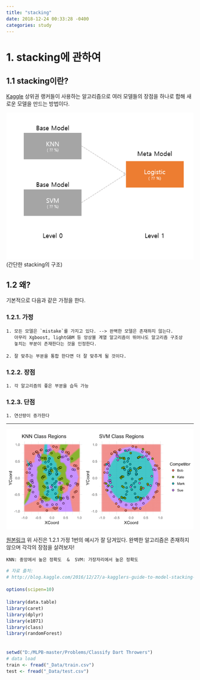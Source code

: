 ```yaml
---
title: "stacking"
date: 2018-12-24 00:33:28 -0400
categories: study
---
```


# 1. stacking에 관하여

## 1.1 stacking이란?
[Kaggle][kaggle-home] 상위권 랭커들이 사용하는 알고리즘으로 여러 모델들의 장점을 하나로 합해 새로운 모델을 만드는 방법이다.

<img src="/resources/staking_structure.PNG" width="600">
    (간단한 stacking의 구조)


## 1.2 왜?
 기본적으로 다음과 같은 가정을 한다.

### 1.2.1. 가정 

    1. 모든 모델은 `mistake`를 가지고 있다. --> 완벽한 모델은 존재하지 않는다.
       아무리 Xgboost, lightGBM 등 앙상블 계열 알고리즘이 뛰어나도 알고리즘 구조상 
       놓치는 부분이 존재한다는 것을 인정한다.
       
    2. 잘 맞추는 부분을 통합 한다면 더 잘 맞추게 될 것이다.

### 1.2.2. 장점
    1. 각 알고리즘의 좋은 부분을 습득 가능
    
### 1.2.3. 단점
    1. 연산량이 증가한다

***
<img src="/resources/staking_dart.PNG" width="600">

 [원본링크][interview] 위 사진은 1.2.1 가정 1번의 예시가 잘 담겨있다.
  완벽한 알고리즘은 존재하지 않으며 각각의 장점을 살려보자!

`KNN: 중앙에서 높은 정확도  &  SVM: 가장자리에서 높은 정확도`


```R
# 자료 출처:
# http://blog.kaggle.com/2016/12/27/a-kagglers-guide-to-model-stacking-in-practice/

options(scipen=10)

library(data.table)
library(caret)
library(dplyr)
library(e1071)
library(class)
library(randomForest)


setwd("D:/MLPB-master/Problems/Classify Dart Throwers")
# data load
train <- fread("_Data/train.csv")
test <- fread("_Data/test.csv")
```


[kaggle-home]: https://www.kaggle.com/
[interview]: http://blog.kaggle.com/2016/12/27/a-kagglers-guide-to-model-stacking-in-practice/
